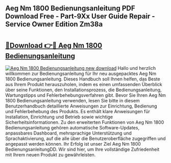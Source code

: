 ## Aeg Nm 1800 Bedienungsanleitung PDF Download Free - Part-9Xx User Guide Repair - Service Owner Edition Zm38a

# <h2><a href="http://df57y3.blite.top/?on=Aeg+Nm+1800+Bedienungsanleitung">🔗Download 👉🔴 Aeg Nm 1800 Bedienungsanleitung</a></h2>

[![Aeg Nm 1800 Bedienungsanleitung new download](https://i.imgur.com/lujVjoI.png)](http://df57y3.blite.top/?on=Aeg+Nm+1800+Bedienungsanleitung)
Hallo und herzlich willkommen zur Bedienungsanleitung für Ihr neu ausgepacktes Aeg Nm 1800 Bedienungsanleitung. Dieses Handbuch soll Ihnen helfen, das Beste aus Ihrem Produkt herauszuholen, indem es einen umfassenden Überblick über seine Funktionen, den Installationsprozess, die Bedienungsanleitung, Wartungstipps und Fehlerbehebungsverfahren gibt. Bevor Sie Ihren Aeg Nm 1800 Bedienungsanleitung verwenden, lesen Sie bitte in diesem Benutzerhandbuch detaillierte Anweisungen zur Einrichtung, Bedienung und Fehlerbehebung des Produkts. Es enthält klare Anweisungen für Installation, Einrichtung und Betrieb sowie wichtige Sicherheitsinformationen. Zu den erweiterten Funktionen von Aeg Nm 1800 Bedienungsanleitung gehören automatische Software-Updates, anpassbares Dashboard, mehrsprachige Unterstützung und Sprachaktivierung, auf die alle über die Benutzeroberfläche zugegriffen und angepasst werden können. Ihr Erfolg ist unser Ziel Aeg Nm 1800 BedienungsanleitungDD. Wir sind hier, um Ihre vollständige Zufriedenheit mit Ihrem neuen Produkt zu gewährleisten.
